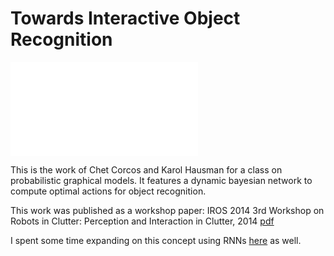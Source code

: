 Towards Interactive Object Recognition
======================================

![](/model.pdf)

This is the work of Chet Corcos and Karol Hausman for a class on probabilistic graphical models. It features a dynamic bayesian network to compute optimal actions for object recognition.

This work was published as a workshop paper: IROS 2014 3rd Workshop on Robots in Clutter: Perception and Interaction in Clutter, 2014 [pdf](/hausman-iros14-ws-ior.pdf)

I spent some time expanding on this concept using RNNs [here](https://github.com/ccorcos/interactive-object-recognition) as well.